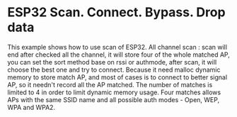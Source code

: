 # ESP32 Scan. Connect. Bypass. Drop data

This example shows how to use scan of ESP32.
All channel scan : scan will end after checked all the channel, it will store four of the whole matched AP, you can set the sort method base on rssi or authmode, after scan, it will choose the best one and try to connect. Because it need malloc dynamic memory to store match AP, and most of cases is to connect to better signal AP, so it needn't record all the AP matched. The number of matches is limited to 4 in order to limit dynamic memory usage. Four matches allows APs with the same SSID name and all possible auth modes - Open, WEP, WPA and WPA2.
